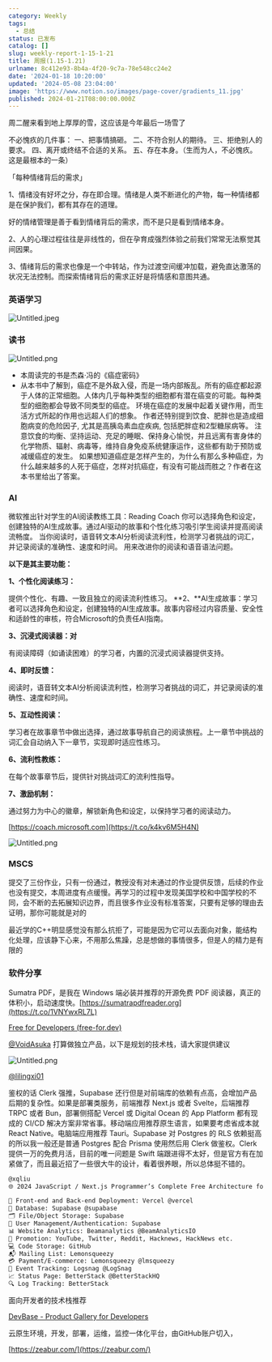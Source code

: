 ```yaml
---
category: Weekly
tags:
  - 总结
status: 已发布
catalog: []
slug: weekly-report-1-15-1-21
title: 周报(1.15-1.21)
urlname: 8c412e93-8b4a-4f20-9c7a-78e548cc24e2
date: '2024-01-18 10:20:00'
updated: '2024-05-08 23:04:00'
image: 'https://www.notion.so/images/page-cover/gradients_11.jpg'
published: 2024-01-21T08:00:00.000Z
---
```


周二醒来看到地上厚厚的雪，这应该是今年最后一场雪了


不必愧疚的几件事：
一、把事情搞砸。
二、不符合别人的期待。
三、拒绝别人的要求。
四、离开或终结不合适的关系。
五、存在本身。（生而为人，不必愧疚。这是最根本的一条）


「每种情绪背后的需求」


1、情绪没有好坏之分，存在即合理。情绪是人类不断进化的产物，每一种情绪都是在保护我们，都有其存在的道理。


好的情绪管理是善于看到情绪背后的需求，而不是只是看到情绪本身。


2、人的心理过程往往是非线性的，但在孕育成强烈体验之前我们常常无法察觉其间因果。


3、情绪背后的需求也像是一个中转站，作为过渡空间缓冲加载，避免直达激荡的状况无法控制。而探索情绪背后的需求正好是将情感和意图共通。


### 英语学习


![Untitled.jpeg](https://prod-files-secure.s3.us-west-2.amazonaws.com/5d24fe63-e567-4804-86f9-9fdc62e13082/faec46dc-9da5-4799-b905-c316418f1168/Untitled.jpeg?X-Amz-Algorithm=AWS4-HMAC-SHA256&X-Amz-Content-Sha256=UNSIGNED-PAYLOAD&X-Amz-Credential=ASIAZI2LB466SD5NMEUB%2F20250304%2Fus-west-2%2Fs3%2Faws4_request&X-Amz-Date=20250304T053843Z&X-Amz-Expires=3600&X-Amz-Security-Token=IQoJb3JpZ2luX2VjEK7%2F%2F%2F%2F%2F%2F%2F%2F%2F%2FwEaCXVzLXdlc3QtMiJIMEYCIQDJvYyw6IioOvK3%2Bbzhl%2F5EK2PoS5yCBBwg9t%2Fv01bt6wIhAKRFWrnV%2F4jeMsuFrI9FMMdmmW%2FEBaKglM%2Fz842VaswGKogECOb%2F%2F%2F%2F%2F%2F%2F%2F%2F%2FwEQABoMNjM3NDIzMTgzODA1Igz0idbPgD0lOgKry28q3ANqcpHjwoP133I5Ehyw9lNfArL3ubKiCZku%2BHzTNAHlvX2yCYPFOclyvDNpcSGUth%2B4JHdskBo%2BPfj5YSg%2B9a0L%2BXMONTU5tLvV2AXW3X8Q4zHoB71Uqho7dF4aioqsk5LP3VhIGhBqJ8%2BkOcBmqAVaHvNNpxtM8OrKkoLkkhzyHFyLHSVWThQS7xt8tkbngoVuOc6YImwNmcpqZqUszpNltWMahmsWJGkLceQVIbmi6nIc7woKHhQxBs46zHQ5v%2BpvFSOnmfb5p5LEdycSFbDGe1bFY5Gf2rPziPsc48K3W%2Br545HIpFWgBcxc0nS6AbnBqql1Qs3GDdxZcbP3afonU%2BludDlF9W2rrzNwxR81aauC9u2N%2F3cPmkLRXOP1Y4UvqgtxlbAOlLAr9NA7fRuqqZfkn66a2JfDUm5KdrI5TAtaZ6VuKQj42vJfirLA6A1Z1uwYvsc%2Bjcbh2rKm4Lx7rN7erSj2OajJi8Ac9iZDgBFg5iAIZtfJPhMUvC34NS63CfUsdzBz85LyNwlRGOC5FKoQb1vDHjP4VJMBa22DssXC3AIrq5p%2BdLXwEj6gafZkwtVe%2BsIaR%2FmnyCH8l1hwCkL7%2BZAqxkJJSMvZnqDeO6qxOFReWUm9LjGEGTCunJq%2BBjqkASoid8BzcB57xFPU1bj%2F7iZyaBDxK15YGayJPxlXzv%2BNfqDE807vpdOPJ7COAjpfJULIvB8YfhGotCStsLM2KiJJc6bUSC%2FCu35KoMRh8VUBFWwR9w3v68Z0dSArsmKYSQkaKemxfcP3Zu15IR799DqEDprg6HV9B3xUpb12f6XRHkkiGUBbTtue4Nnvbq3cJn0AAmKa1QMlooXBl7SsTFk%2Bgc0c&X-Amz-Signature=235f31b4a1a48a3bdabe04b8aa9bfc6523b6e4b98a3d467965649257ffbee8d7&X-Amz-SignedHeaders=host&x-id=GetObject)


### 读书


![Untitled.png](https://prod-files-secure.s3.us-west-2.amazonaws.com/5d24fe63-e567-4804-86f9-9fdc62e13082/08aff459-da99-4ed5-87c6-1f4c95b62ac3/Untitled.png?X-Amz-Algorithm=AWS4-HMAC-SHA256&X-Amz-Content-Sha256=UNSIGNED-PAYLOAD&X-Amz-Credential=ASIAZI2LB466SD5NMEUB%2F20250304%2Fus-west-2%2Fs3%2Faws4_request&X-Amz-Date=20250304T053843Z&X-Amz-Expires=3600&X-Amz-Security-Token=IQoJb3JpZ2luX2VjEK7%2F%2F%2F%2F%2F%2F%2F%2F%2F%2FwEaCXVzLXdlc3QtMiJIMEYCIQDJvYyw6IioOvK3%2Bbzhl%2F5EK2PoS5yCBBwg9t%2Fv01bt6wIhAKRFWrnV%2F4jeMsuFrI9FMMdmmW%2FEBaKglM%2Fz842VaswGKogECOb%2F%2F%2F%2F%2F%2F%2F%2F%2F%2FwEQABoMNjM3NDIzMTgzODA1Igz0idbPgD0lOgKry28q3ANqcpHjwoP133I5Ehyw9lNfArL3ubKiCZku%2BHzTNAHlvX2yCYPFOclyvDNpcSGUth%2B4JHdskBo%2BPfj5YSg%2B9a0L%2BXMONTU5tLvV2AXW3X8Q4zHoB71Uqho7dF4aioqsk5LP3VhIGhBqJ8%2BkOcBmqAVaHvNNpxtM8OrKkoLkkhzyHFyLHSVWThQS7xt8tkbngoVuOc6YImwNmcpqZqUszpNltWMahmsWJGkLceQVIbmi6nIc7woKHhQxBs46zHQ5v%2BpvFSOnmfb5p5LEdycSFbDGe1bFY5Gf2rPziPsc48K3W%2Br545HIpFWgBcxc0nS6AbnBqql1Qs3GDdxZcbP3afonU%2BludDlF9W2rrzNwxR81aauC9u2N%2F3cPmkLRXOP1Y4UvqgtxlbAOlLAr9NA7fRuqqZfkn66a2JfDUm5KdrI5TAtaZ6VuKQj42vJfirLA6A1Z1uwYvsc%2Bjcbh2rKm4Lx7rN7erSj2OajJi8Ac9iZDgBFg5iAIZtfJPhMUvC34NS63CfUsdzBz85LyNwlRGOC5FKoQb1vDHjP4VJMBa22DssXC3AIrq5p%2BdLXwEj6gafZkwtVe%2BsIaR%2FmnyCH8l1hwCkL7%2BZAqxkJJSMvZnqDeO6qxOFReWUm9LjGEGTCunJq%2BBjqkASoid8BzcB57xFPU1bj%2F7iZyaBDxK15YGayJPxlXzv%2BNfqDE807vpdOPJ7COAjpfJULIvB8YfhGotCStsLM2KiJJc6bUSC%2FCu35KoMRh8VUBFWwR9w3v68Z0dSArsmKYSQkaKemxfcP3Zu15IR799DqEDprg6HV9B3xUpb12f6XRHkkiGUBbTtue4Nnvbq3cJn0AAmKa1QMlooXBl7SsTFk%2Bgc0c&X-Amz-Signature=0f715b89424b91528b544a960c36c5ef540fb0169c665c9dd4f4e08aba29130c&X-Amz-SignedHeaders=host&x-id=GetObject)

- 本周读完的书是杰森·冯的《癌症密码》
- 从本书中了解到，癌症不是外敌入侵，而是一场内部叛乱。所有的癌症都起源于人体的正常细胞。人体内几乎每种类型的细胞都有潜在癌变的可能。每种类型的细胞都会导致不同类型的癌症。
环境在癌症的发展中起着关键作用，而生活方式所起的作用也远超人们的想象。
作者还特别提到饮食、肥胖也是造成细胞病变的危险因子, 尤其是高胰岛素血症疾病, 包括肥胖症和2型糖尿病等。
注意饮食的均衡、坚持运动、充足的睡眠、保持身心愉悦，并且远离有害身体的化学物质、辐射、病毒等，维持自身免疫系统健康运作，这些都有助于预防或减缓癌症的发生。
如果想知道癌症是怎样产生的，为什么有那么多种癌症，为什么越来越多的人死于癌症，怎样对抗癌症，有没有可能战而胜之？作者在这本书里给出了答案。

### AI


微软推出针对学生的AI阅读教练工具：Reading Coach
你可以选择角色和设定，创建独特的AI生成故事。通过AI驱动的故事和个性化练习吸引学生阅读并提高阅读流畅度。
当你阅读时，语音转文本AI分析阅读流利性，检测学习者挑战的词汇，并记录阅读的准确性、速度和时间。
用来改进你的阅读和语音语法问题。


**以下是其主要功能：**


**1、个性化阅读练习：**


提供个性化、有趣、一致且独立的阅读流利性练习。
**2、**AI生成故事：学习者可以选择角色和设定，创建独特的AI生成故事。故事内容经过内容质量、安全性和适龄性的审核，符合Microsoft的负责任AI指南。


**3、沉浸式阅读器：对**


有阅读障碍（如诵读困难）的学习者，内置的沉浸式阅读器提供支持。


**4、即时反馈：**


阅读时，语音转文本AI分析阅读流利性，检测学习者挑战的词汇，并记录阅读的准确性、速度和时间。


**5、互动性阅读：**


学习者在故事章节中做出选择，通过故事导航自己的阅读旅程。上一章节中挑战的词汇会自动纳入下一章节，实现即时适应性练习。


**6、流利性教练：**


在每个故事章节后，提供针对挑战词汇的流利性指导。


**7、激励机制：**


通过努力为中心的徽章，解锁新角色和设定，以保持学习者的阅读动力。


[https://coach.microsoft.com](https://t.co/k4kv6M5H4N)


![Untitled.png](https://prod-files-secure.s3.us-west-2.amazonaws.com/5d24fe63-e567-4804-86f9-9fdc62e13082/8f53d036-0cfc-469d-a837-f15107675ae4/Untitled.png?X-Amz-Algorithm=AWS4-HMAC-SHA256&X-Amz-Content-Sha256=UNSIGNED-PAYLOAD&X-Amz-Credential=ASIAZI2LB466SD5NMEUB%2F20250304%2Fus-west-2%2Fs3%2Faws4_request&X-Amz-Date=20250304T053843Z&X-Amz-Expires=3600&X-Amz-Security-Token=IQoJb3JpZ2luX2VjEK7%2F%2F%2F%2F%2F%2F%2F%2F%2F%2FwEaCXVzLXdlc3QtMiJIMEYCIQDJvYyw6IioOvK3%2Bbzhl%2F5EK2PoS5yCBBwg9t%2Fv01bt6wIhAKRFWrnV%2F4jeMsuFrI9FMMdmmW%2FEBaKglM%2Fz842VaswGKogECOb%2F%2F%2F%2F%2F%2F%2F%2F%2F%2FwEQABoMNjM3NDIzMTgzODA1Igz0idbPgD0lOgKry28q3ANqcpHjwoP133I5Ehyw9lNfArL3ubKiCZku%2BHzTNAHlvX2yCYPFOclyvDNpcSGUth%2B4JHdskBo%2BPfj5YSg%2B9a0L%2BXMONTU5tLvV2AXW3X8Q4zHoB71Uqho7dF4aioqsk5LP3VhIGhBqJ8%2BkOcBmqAVaHvNNpxtM8OrKkoLkkhzyHFyLHSVWThQS7xt8tkbngoVuOc6YImwNmcpqZqUszpNltWMahmsWJGkLceQVIbmi6nIc7woKHhQxBs46zHQ5v%2BpvFSOnmfb5p5LEdycSFbDGe1bFY5Gf2rPziPsc48K3W%2Br545HIpFWgBcxc0nS6AbnBqql1Qs3GDdxZcbP3afonU%2BludDlF9W2rrzNwxR81aauC9u2N%2F3cPmkLRXOP1Y4UvqgtxlbAOlLAr9NA7fRuqqZfkn66a2JfDUm5KdrI5TAtaZ6VuKQj42vJfirLA6A1Z1uwYvsc%2Bjcbh2rKm4Lx7rN7erSj2OajJi8Ac9iZDgBFg5iAIZtfJPhMUvC34NS63CfUsdzBz85LyNwlRGOC5FKoQb1vDHjP4VJMBa22DssXC3AIrq5p%2BdLXwEj6gafZkwtVe%2BsIaR%2FmnyCH8l1hwCkL7%2BZAqxkJJSMvZnqDeO6qxOFReWUm9LjGEGTCunJq%2BBjqkASoid8BzcB57xFPU1bj%2F7iZyaBDxK15YGayJPxlXzv%2BNfqDE807vpdOPJ7COAjpfJULIvB8YfhGotCStsLM2KiJJc6bUSC%2FCu35KoMRh8VUBFWwR9w3v68Z0dSArsmKYSQkaKemxfcP3Zu15IR799DqEDprg6HV9B3xUpb12f6XRHkkiGUBbTtue4Nnvbq3cJn0AAmKa1QMlooXBl7SsTFk%2Bgc0c&X-Amz-Signature=f7aa1064cb82e5848a1235b69a0f51291ffe6e782994ddb0f95c5fe7d9fc1118&X-Amz-SignedHeaders=host&x-id=GetObject)


### MSCS


提交了三份作业，只有一份通过，教授没有对未通过的作业提供反馈，后续的作业也没有提交，本周进度有点缓慢。再学习的过程中发现美国学校和中国学校的不同，会不断的去拓展知识边界，而且很多作业没有标准答案，只要有足够的理由去证明，那你可能就是对的


最近学的C++明显感觉没有那么抗拒了，可能是因为它可以去面向对象，能结构化处理，应该静下心来，不用那么焦躁，总是想做的事情很多，但是人的精力是有限的


### 软件分享


Sumatra PDF，是我在 Windows 端必装并推荐的开源免费 PDF 阅读器，真正的体积小，启动速度快。[https://sumatrapdfreader.org](https://t.co/1VNYwxRL7L)


[Free for Developers (free-for.dev)](https://free-for.dev/#/)


[@VoidAsuka](https://twitter.com/VoidAsuka) 打算做独立产品，以下是规划的技术栈，请大家提供建议


![Untitled.png](https://prod-files-secure.s3.us-west-2.amazonaws.com/5d24fe63-e567-4804-86f9-9fdc62e13082/93561a3c-b2bc-4a43-bbc5-67e3f740ed5e/Untitled.png?X-Amz-Algorithm=AWS4-HMAC-SHA256&X-Amz-Content-Sha256=UNSIGNED-PAYLOAD&X-Amz-Credential=ASIAZI2LB466SD5NMEUB%2F20250304%2Fus-west-2%2Fs3%2Faws4_request&X-Amz-Date=20250304T053843Z&X-Amz-Expires=3600&X-Amz-Security-Token=IQoJb3JpZ2luX2VjEK7%2F%2F%2F%2F%2F%2F%2F%2F%2F%2FwEaCXVzLXdlc3QtMiJIMEYCIQDJvYyw6IioOvK3%2Bbzhl%2F5EK2PoS5yCBBwg9t%2Fv01bt6wIhAKRFWrnV%2F4jeMsuFrI9FMMdmmW%2FEBaKglM%2Fz842VaswGKogECOb%2F%2F%2F%2F%2F%2F%2F%2F%2F%2FwEQABoMNjM3NDIzMTgzODA1Igz0idbPgD0lOgKry28q3ANqcpHjwoP133I5Ehyw9lNfArL3ubKiCZku%2BHzTNAHlvX2yCYPFOclyvDNpcSGUth%2B4JHdskBo%2BPfj5YSg%2B9a0L%2BXMONTU5tLvV2AXW3X8Q4zHoB71Uqho7dF4aioqsk5LP3VhIGhBqJ8%2BkOcBmqAVaHvNNpxtM8OrKkoLkkhzyHFyLHSVWThQS7xt8tkbngoVuOc6YImwNmcpqZqUszpNltWMahmsWJGkLceQVIbmi6nIc7woKHhQxBs46zHQ5v%2BpvFSOnmfb5p5LEdycSFbDGe1bFY5Gf2rPziPsc48K3W%2Br545HIpFWgBcxc0nS6AbnBqql1Qs3GDdxZcbP3afonU%2BludDlF9W2rrzNwxR81aauC9u2N%2F3cPmkLRXOP1Y4UvqgtxlbAOlLAr9NA7fRuqqZfkn66a2JfDUm5KdrI5TAtaZ6VuKQj42vJfirLA6A1Z1uwYvsc%2Bjcbh2rKm4Lx7rN7erSj2OajJi8Ac9iZDgBFg5iAIZtfJPhMUvC34NS63CfUsdzBz85LyNwlRGOC5FKoQb1vDHjP4VJMBa22DssXC3AIrq5p%2BdLXwEj6gafZkwtVe%2BsIaR%2FmnyCH8l1hwCkL7%2BZAqxkJJSMvZnqDeO6qxOFReWUm9LjGEGTCunJq%2BBjqkASoid8BzcB57xFPU1bj%2F7iZyaBDxK15YGayJPxlXzv%2BNfqDE807vpdOPJ7COAjpfJULIvB8YfhGotCStsLM2KiJJc6bUSC%2FCu35KoMRh8VUBFWwR9w3v68Z0dSArsmKYSQkaKemxfcP3Zu15IR799DqEDprg6HV9B3xUpb12f6XRHkkiGUBbTtue4Nnvbq3cJn0AAmKa1QMlooXBl7SsTFk%2Bgc0c&X-Amz-Signature=9f01acbf693e3b15e7427385267c7e64486011553dc3f5e03a0ed2a30af44434&X-Amz-SignedHeaders=host&x-id=GetObject)


[@lilingxi01](https://twitter.com/lilingxi01)


鉴权的话 Clerk 强推，Supabase 还行但是对前端库的依赖有点高，会增加产品后期的复杂性。如果是部署类服务，前端推荐 Next.js 或者 Svelte，后端推荐 TRPC 或者 Bun，部署侧搭配 Vercel 或 Digital Ocean 的 App Platform 都有现成的 CI/CD 解决方案非常省事。移动端应用推荐原生语言，如果要考虑省成本就 React Native。电脑端应用推荐 Tauri。Supabase 对 Postgres 的 RLS 依赖挺高的所以我一般还是普通 Postgres 配合 Prisma 使用然后用 Clerk 做鉴权。Clerk 提供一万的免费月活，目前的唯一问题是 Swift 端跟进得不太好，但是官方有在加紧做了，而且最近招了一些很大牛的设计，看着很养眼，所以总体挺不错的。


```markdown
@xqliu
🌐 2024 JavaScript / Next.js Programmer’s Complete Free Architecture for solo entrepreneur:

🔧 Front-end and Back-end Deployment: Vercel @vercel
💾 Database: Supabase @supabase
🗂️ File/Object Storage: Supabase
👥 User Management/Authentication: Supabase
📊 Website Analytics: Beamanalytics @BeamAnalyticsIO
📣 Promotion: YouTube, Twitter, Reddit, Hacknews, HackNews etc. 
💻 Code Storage: GitHub
📬 Mailing List: Lemonsqueezy
💳 Payment/E-commerce: Lemonsqueezy @lmsqueezy
📌 Event Tracking: Logsnag @LogSnag
📈 Status Page: BetterStack @BetterStackHQ
🔍 Log Tracking: BetterStack
```


面向开发者的技术栈推荐


[DevBase - Product Gallery for Developers](https://devbase.fyi/)


云原生环境，开发，部署，运维，监控一体化平台，由GitHub账户切入，


[https://zeabur.com/](https://zeabur.com/)

